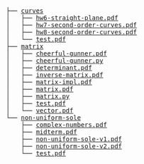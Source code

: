 <pre>
├── <a href="./curves">curves</a>
│   ├── <a href="./curves/hw6-straight-plane.pdf">hw6-straight-plane.pdf</a>
│   ├── <a href="./curves/hw7-second-order-curves.pdf">hw7-second-order-curves.pdf</a>
│   ├── <a href="./curves/hw8-second-order-curves.pdf">hw8-second-order-curves.pdf</a>
│   └── <a href="./curves/test.pdf">test.pdf</a>
├── <a href="./matrix">matrix</a>
│   ├── <a href="./matrix/cheerful-gunner.pdf">cheerful-gunner.pdf</a>
│   ├── <a href="./matrix/cheerful-gunner.py">cheerful-gunner.py</a>
│   ├── <a href="./matrix/determinant.pdf">determinant.pdf</a>
│   ├── <a href="./matrix/inverse-matrix.pdf">inverse-matrix.pdf</a>
│   ├── <a href="./matrix/matrix-impl.pdf">matrix-impl.pdf</a>
│   ├── <a href="./matrix/matrix.pdf">matrix.pdf</a>
│   ├── <a href="./matrix/matrix.py">matrix.py</a>
│   ├── <a href="./matrix/test.pdf">test.pdf</a>
│   └── <a href="./matrix/vector.pdf">vector.pdf</a>
└── <a href="./non-uniform-sole">non-uniform-sole</a>
    ├── <a href="./non-uniform-sole/complex-numbers.pdf">complex-numbers.pdf</a>
    ├── <a href="./non-uniform-sole/midterm.pdf">midterm.pdf</a>
    ├── <a href="./non-uniform-sole/non-uniform-sole-v1.pdf">non-uniform-sole-v1.pdf</a>
    ├── <a href="./non-uniform-sole/non-uniform-sole-v2.pdf">non-uniform-sole-v2.pdf</a>
    └── <a href="./non-uniform-sole/test.pdf">test.pdf</a>
</pre>
